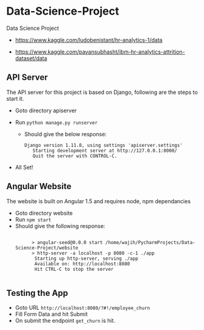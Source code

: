 # Data-Science-Project
Data Science Project 

- https://www.kaggle.com/ludobenistant/hr-analytics-1/data

- https://www.kaggle.com/pavansubhasht/ibm-hr-analytics-attrition-dataset/data



## API Server

The API server for this project is based on Django, following are the steps to start it.

- Goto directory apiserver
- Run ```python manage.py runserver```
  - Should give the below response:
      <pre><code>Django version 1.11.8, using settings 'apiserver.settings'
       Starting development server at http://127.0.0.1:8000/
       Quit the server with CONTROL-C.</code></pre>

- All Set!


## Angular Website

The website is built on Angular 1.5 and requires node, npm dependancies

- Goto directory website
- Run `npm start`
- Should give the following response:
    <pre><code>
        > angular-seed@0.0.0 start /home/wajih/PycharmProjects/Data-Science-Project/website
        > http-server -a localhost -p 8080 -c-1 ./app
         Starting up http-server, serving ./app
         Available on: http://localhost:8080
         Hit CTRL-C to stop the server
    </code></pre>
    
 ## Testing the App
 
 - Goto URL `http://localhost:8080/?#!/employee_churn`
 - Fill Form Data and hit Submit
 - On submit the endpoint `get_churn` is hit.
